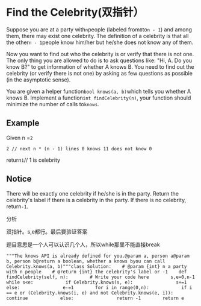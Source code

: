 # Find the Celebrity\(双指针）

Suppose you are at a party with`n`people \(labeled from`0`to`n - 1`\) and among them, there may exist one celebrity. The definition of a celebrity is that all the other`n - 1`people know him/her but he/she does not know any of them.

Now you want to find out who the celebrity is or verify that there is not one. The only thing you are allowed to do is to ask questions like: "Hi, A. Do you know B?" to get information of whether A knows B. You need to find out the celebrity \(or verify there is not one\) by asking as few questions as possible \(in the asymptotic sense\).

You are given a helper function`bool knows(a, b)`which tells you whether A knows B. Implement a function`int findCelebrity(n)`, your function should minimize the number of calls to`knows`.

## Example

Given n =`2`

```text
2 // next n * (n - 1) lines 0 knows 11 does not know 0
```

return`1`// 1 is celebrity

## Notice

There will be exactly one celebrity if he/she is in the party. Return the celebrity's label if there is a celebrity in the party. If there is no celebrity, return`-1`.

分析

双指针。s,e都行。最后要验证答案

题目意思是一个人可以认识几个人，所以while那里不能直接break

```text
"""The knows API is already defined for you.@param a, person a@param b, person b@return a boolean, whether a knows byou can call Celebrity.knows(a, b)"""class Solution:    # @param {int} n a party with n people    # @return {int} the celebrity's label or -1    def findCelebrity(self, n):        # Write your code here        s,e=0,n-1        while s<e:            if Celebrity.knows(s, e):                s+=1            else:                e-=1        for i in range(0,n):            if i == e or (Celebrity.knows(i, e) and not Celebrity.knows(e, i)):                continue            else:                return -1        return e
```

